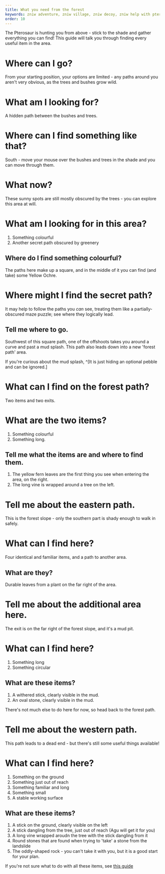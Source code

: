 ```yaml
---
title: What you need from the forest
keywords: zniw adventure, zniw village, zniw decoy, zniw help with pterosaur
order: 10
---
```


The Pterosaur is hunting you from above - stick to the shade and gather everything you can find! This guide will talk you through finding every useful item in the area.

# Where can I go?
From your starting position, your options are limited - any paths around you aren't very obvious, as the trees and bushes grow wild.

# What am I looking for?
A hidden path between the bushes and trees.

# Where can I find something like that?
South - move your mouse over the bushes and trees in the shade and you can move through them.

# What now?
These sunny spots are still mostly obscured by the trees - you can explore this area at will.

# What am I looking for in this area?
1) Something colourful
2) Another secret path obscured by greenery

## Where do I find something colourful?
The paths here make up a square, and in the middle of it you can find (and take) some Yellow Ochre.

# Where might I find the secret path?
It may help to follow the paths you *can* see, treating them like a partially-obscured maze puzzle; see where they logically lead.

## Tell me where to go.
Southwest of this square path, one of the offshoots takes you around a curve and past a mud splash. This path also leads down into a new 'forest path' area.

If you're curious about the mud splash, ^[It is just hiding an optional pebble and can be ignored.]

# What can I find on the forest path?
Two items and two exits.

# What are the two items?
1) Something colourful
2) Something long.

## Tell me what the items are and where to find them.
1) The yellow fern leaves are the first thing you see when entering the area, on the right.
2) The long vine is wrapped around a tree on the left.

# Tell me about the eastern path.
This is the forest slope - only the southern part is shady enough to walk in safely.

# What can I find here?
Four identical and familiar items, and a path to another area.

## What are they?
Durable leaves from a plant on the far right of the area.

# Tell me about the additional area here.
The exit is on the far right of the forest slope, and it's a mud pit.

# What can I find here?
1) Something long
2) Something circular

## What are these items?
1) A withered stick, clearly visible in the mud.
2) An oval stone, clearly visible in the mud.

There's not much else to do here for now, so head back to the forest path.

# Tell me about the western path.
This path leads to a dead end - but there's still some useful things available! 

# What can I find here?
1) Something on the ground
2) Something just out of reach
3) Something familiar and long
4) Something small
5) A stable working surface

## What are these items?
1) A stick on the ground, clearly visible on the left
2) A stick dangling from the tree, just out of reach (Agu will get it for you)
3) A long vine wrapped aroudn the tree with the stick dangling from it
4) Round stones that are found when trying to 'take' a stone from the landslide
5) The oddly-shaped rock - you can't take it with you, but it is a good start for your plan.

If you're not sure what to do with all these items, see [this guide](decoy.md)